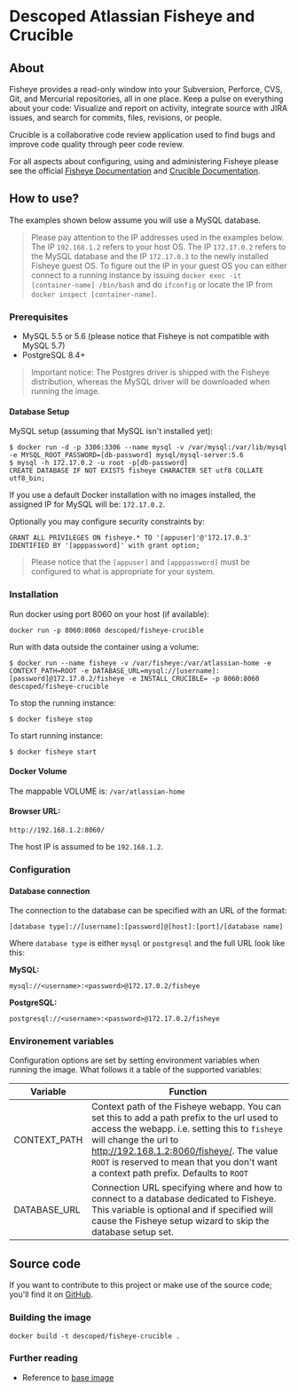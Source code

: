 # Descoped Atlassian Fisheye and Crucible

## About

Fisheye provides a read-only window into your Subversion, Perforce, CVS, Git, and Mercurial repositories, all in one place. Keep a pulse on everything about your code: Visualize and report on activity, integrate source with JIRA issues, and search for commits, files, revisions, or people.

Crucible is a collaborative code review application used to find bugs and improve code quality through peer code review.

For all aspects about configuring, using and administering Fisheye please see the official [Fisheye Documentation](https://confluence.atlassian.com/fisheye/fisheye-documentation-home-298976794.html) and [Crucible Documentation](https://confluence.atlassian.com/crucible/crucible-documentation-home-298977323.html). 

## How to use?

The examples shown below assume you will use a MySQL database.

> Please pay attention to the IP addresses used in the examples below. The IP `192.168.1.2` refers to your host OS. The IP `172.17.0.2` refers to the MySQL database and the IP `172.17.0.3` to the newly installed Fisheye guest OS. To figure out the IP in your guest OS you can either connect to a running instance by issuing `docker exec -it [container-name] /bin/bash` and do `ifconfig` or locate the IP from `docker inspect [container-name]`.


### Prerequisites

* MySQL 5.5 or 5.6 (please notice that Fisheye is not compatible with MySQL 5.7)
* PostgreSQL 8.4+

> Important notice: The Postgres driver is shipped with the Fisheye distribution, whereas the MySQL driver will be downloaded when running the image.


#### Database Setup

MySQL setup (assuming that MySQL isn't installed yet):

```
$ docker run -d -p 3306:3306 --name mysql -v /var/mysql:/var/lib/mysql -e MYSQL_ROOT_PASSWORD=[db-password] mysql/mysql-server:5.6
$ mysql -h 172.17.0.2 -u root -p[db-password]
CREATE DATABASE IF NOT EXISTS fisheye CHARACTER SET utf8 COLLATE utf8_bin;
```

If you use a default Docker installation with no images installed, the assigned IP for MySQL will be: `172.17.0.2`.

Optionally you may configure security constraints by:

```
GRANT ALL PRIVILEGES ON fisheye.* TO '[appuser]'@'172.17.0.3' IDENTIFIED BY '[apppassword]' with grant option;
```

> Please notice that the `[appuser]` and `[apppassword]` must be configured to what is appropriate for your system.


### Installation

Run docker using port 8060 on your host (if available):

```
docker run -p 8060:8060 descoped/fisheye-crucible
```


Run with data outside the container using a volume:

```
$ docker run --name fisheye -v /var/fisheye:/var/atlassian-home -e CONTEXT_PATH=ROOT -e DATABASE_URL=mysql://[username]:[password]@172.17.0.2/fisheye -e INSTALL_CRUCIBLE= -p 8060:8060 descoped/fisheye-crucible
```


To stop the running instance:

```
$ docker fisheye stop
```


To start running instance:

```
$ docker fisheye start
```


#### Docker Volume

The mappable VOLUME is: `/var/atlassian-home`

#### Browser URL:

```
http://192.168.1.2:8060/
```


The host IP is assumed to be `192.168.1.2`.


### Configuration

#### Database connection

The connection to the database can be specified with an URL of the format:
```
[database type]://[username]:[password]@[host]:[port]/[database name]
```


Where ```database type``` is either ```mysql``` or ```postgresql``` and the full URL look like this:

**MySQL:**

```
mysql://<username>:<password>@172.17.0.2/fisheye
```


**PostgreSQL:**

```
postgresql://<username>:<password>@172.17.0.2/fisheye
```


### Environement variables

Configuration options are set by setting environment variables when running the image. What follows it a table of the supported variables:

Variable         | Function
-----------------|------------------------------
CONTEXT_PATH     | Context path of the Fisheye webapp. You can set this to add a path prefix to the url used to access the webapp. i.e. setting this to ```fisheye``` will change the url to http://192.168.1.2:8060/fisheye/. The value ```ROOT``` is reserved to mean that you don't want a context path prefix. Defaults to ```ROOT```
DATABASE_URL     | Connection URL specifying where and how to connect to a database dedicated to Fisheye. This variable is optional and if specified will cause the Fisheye setup wizard to skip the database setup set.


## Source code

If you want to contribute to this project or make use of the source code; you'll find it on [GitHub](https://github.com/descoped/docker-fisheye-crucible).

### Building the image

```
docker build -t descoped/fisheye-crucible .
```


### Further reading

* Reference to [base image](https://hub.docker.com/r/descoped/atlassian-base/)
